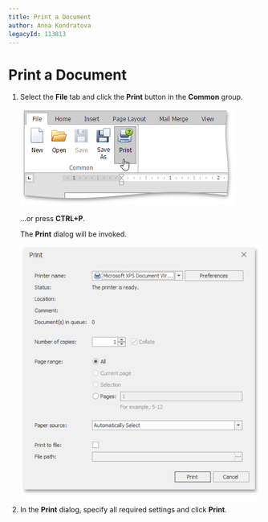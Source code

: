 ```yaml
---
title: Print a Document
author: Anna Kondratova
legacyId: 113813
---
```

# Print a Document
1. Select the **File** tab and click the **Print** button in the **Common** group.
	
	![EUD_ASPxRichEdit_File_Print](../../../images/img117756.png)
	
	...or press **CTRL+P**.
	
	The **Print** dialog will be invoked.
	
	![RichEdit_PrintDialog](../../../images/img12192.png)
2. In the **Print** dialog, specify all required settings and click **Print**.